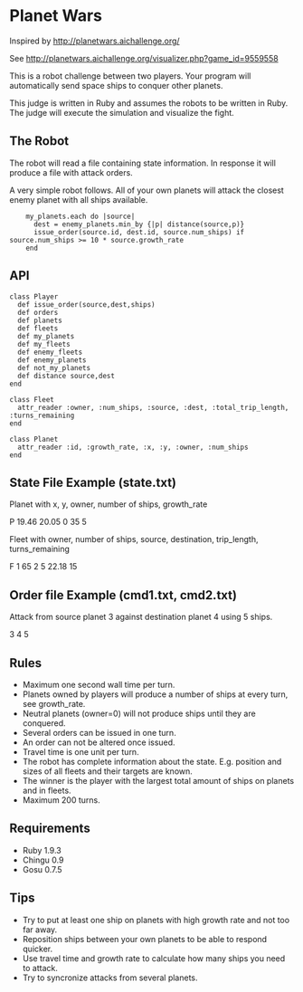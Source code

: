 # Planet Wars

Inspired by http://planetwars.aichallenge.org/

See http://planetwars.aichallenge.org/visualizer.php?game_id=9559558

This is a robot challenge between two players. Your program will automatically send space ships to conquer other planets.

This judge is written in Ruby and assumes the robots to be written in Ruby.
The judge will execute the simulation and visualize the fight.

## The Robot

The robot will read a file containing state information. In response it will produce a file with attack orders.

A very simple robot follows. All of your own planets will attack the closest enemy planet with all ships available.

```
    my_planets.each do |source|
      dest = enemy_planets.min_by {|p| distance(source,p)}
      issue_order(source.id, dest.id, source.num_ships) if source.num_ships >= 10 * source.growth_rate
    end
```

## API

```
class Player
  def issue_order(source,dest,ships)
  def orders
  def planets
  def fleets
  def my_planets
  def my_fleets
  def enemy_fleets
  def enemy_planets
  def not_my_planets
  def distance source,dest
end

class Fleet
  attr_reader :owner, :num_ships, :source, :dest, :total_trip_length, :turns_remaining
end

class Planet
  attr_reader :id, :growth_rate, :x, :y, :owner, :num_ships
end
```

## State File Example (state.txt)

Planet with x, y, owner, number of ships, growth_rate

P 19.46 20.05 0 35 5

Fleet with owner, number of ships, source, destination, trip_length, turns_remaining

F 1 65 2 5 22.18 15

## Order file Example (cmd1.txt, cmd2.txt)

Attack from source planet 3 against destination planet 4 using 5 ships.

3 4 5

## Rules

* Maximum one second wall time per turn.
* Planets owned by players will produce a number of ships at every turn, see growth_rate.
* Neutral planets (owner=0) will not produce ships until they are conquered.
* Several orders can be issued in one turn.
* An order can not be altered once issued.
* Travel time is one unit per turn.
* The robot has complete information about the state. E.g. position and sizes of all fleets and their targets are known.
* The winner is the player with the largest total amount of ships on planets and in fleets.
* Maximum 200 turns.

## Requirements

* Ruby 1.9.3
* Chingu 0.9
* Gosu 0.7.5

## Tips

* Try to put at least one ship on planets with high growth rate and not too far away.
* Reposition ships between your own planets to be able to respond quicker.
* Use travel time and growth rate to calculate how many ships you need to attack.
* Try to syncronize attacks from several planets.
